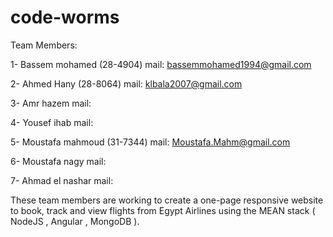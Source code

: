 # code-worms

Team Members:

1- Bassem mohamed (28-4904)
  mail: bassemmohamed1994@gmail.com
  
2- Ahmed Hany (28-8064)
  mail: klbala2007@gmail.com
  
3- Amr hazem
  mail:
  
4- Yousef ihab
  mail:
  
5- Moustafa mahmoud (31-7344)  mail: Moustafa.Mahm@gmail.com

  
6- Moustafa nagy
  mail:
  
7- Ahmad el nashar
  mail: 

These team members are working to create a one-page responsive website to book, track and view flights from Egypt Airlines using the MEAN stack ( NodeJS , Angular , MongoDB ).
